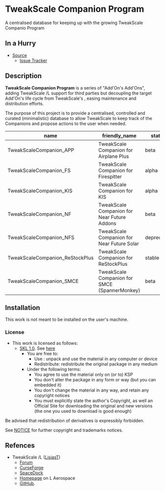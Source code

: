 # TweakScale Companion Program

A centralised database for keeping up with the growing TweakScale Companio Program

## In a Hurry

* [Source](https://github.com/net-lisias-ksp/TweakScaleCompanion)
	+ [Issue Tracker](https://github.com/net-lisias-ksp/TweakScaleCompanion/issues)


## Description

**TweakScale Companion Program** is a series of "Add'On's Add'Ons", adding TweakScale /L support for third parties but decoupling the target Add'On's life cycle from TweakScale's , easing maintenance and distribution efforts.

The purpose of this project is to provide a centralised, controlled and curated (minimalistic) database to allow TweakScale to keep track of the Companions and propose actions to the user when needed.

| name                            | friendly_name                            | status     | install_dir                              | download_url                             | ckan_name |
|---------------------------------|------------------------------------------|------------|------------------------------------------|------------------------------------------|-----------|
| TweakScaleCompanion_APP         | TweakScale Companion for Airplane Plus   | beta       | GameData/TweakScaleCompanion_APP         | https://github.com/net-lisias-ksp/TweakScaleCompanion_APP/releases | TBD       |
| TweakScaleCompanion_FS          | TweakScale Companion for Firespitter     | alpha      | GameData/TweakScaleCompanion_FS          | https://github.com/net-lisias-ksp/TweakScaleCompanion_FS/releases | TBD       |
| TweakScaleCompanion_KIS         | TweakScale Companion for KIS             | alpha      | GameData/TweakScaleCompanion_KIS         | https://github.com/net-lisias-ksp/TweakScaleCompanion_KIS/releases | TBD       |
| TweakScaleCompanion_NF          | TweakScale Companion for Near Future Addons | beta       | GameData/TweakScaleCompanion_NF          | https://github.com/net-lisias-ksp/TweakScaleCompanion_NF/releases | TBD       |
| TweakScaleCompanion_NFS         | TweakScale Companion for Near Future Solar | deprecated | GameData/TweakScaleCompanion_NFS         | https://github.com/net-lisias-ksp/TweakScaleCompanion_NF/releases | -       |
| TweakScaleCompanion_ReStockPlus | TweakScale Companion for ReStockPlus     | stable     | GameData/TweakScaleCompanion_ReStockPlus | https://github.com/net-lisias-ksp/TweakScaleCompanion_ReStockPlus/releases | TBD       |
| TweakScaleCompanion_SMCE        | TweakScale Companion for SMCE (SpannerMonkey) | beta       | GameData/TweakScaleCompanion_SMCE        | https://github.com/net-lisias-ksp/TweakScaleCompanion_SMCE/releases | TBD       |


## Installation

This work is not meant to be installed on the user's machine.

### License

* This work is licensed as follows:
	+ [SKL 1.0](https://ksp.lisias.net/SKL-1_0.txt). See [here](./LICENSE.SKL-1_0)
		+ You are free to:
			- Use : unpack and use the material in any computer or device
			- Redistribute: redistribute the original package in any medium
		+ Under the following terms:
			- You agree to use the material only on (or to) KSP
			- You don't alter the package in any form or way (but you can embedded it)
			- You don't change the material in any way, and retain any copyright notices
			- You must explicitly state the author's Copyright, as well an Official Site for downloading the original and new versions (the one you used to download is good enough) 

Be advised that redistribution of derivatives is expressibly forbidden.

See [NOTICE](./NOTICE) for further copyright and trademarks notices.


## Refences

* TweakScale /L ([LisiasT](https://forum.kerbalspaceprogram.com/index.php?/profile/187168-lisias/))
	+ [Forum](https://forum.kerbalspaceprogram.com/index.php?/topic/179030-ksp-141-tweakscale-under-lisias-management-24310-2019-1030/)
	+ [CurseForge](https://kerbal.curseforge.com/projects/tweakscale)
	+ [SpaceDock](https://spacedock.info/mod/127/TweakScale)
	+ [Homepage](http://ksp.lisias.net/add-ons/TweakScale) on L Aerospace
	+ [GitHub](https://github.com/net-lisias-ksp/TweakScale).

